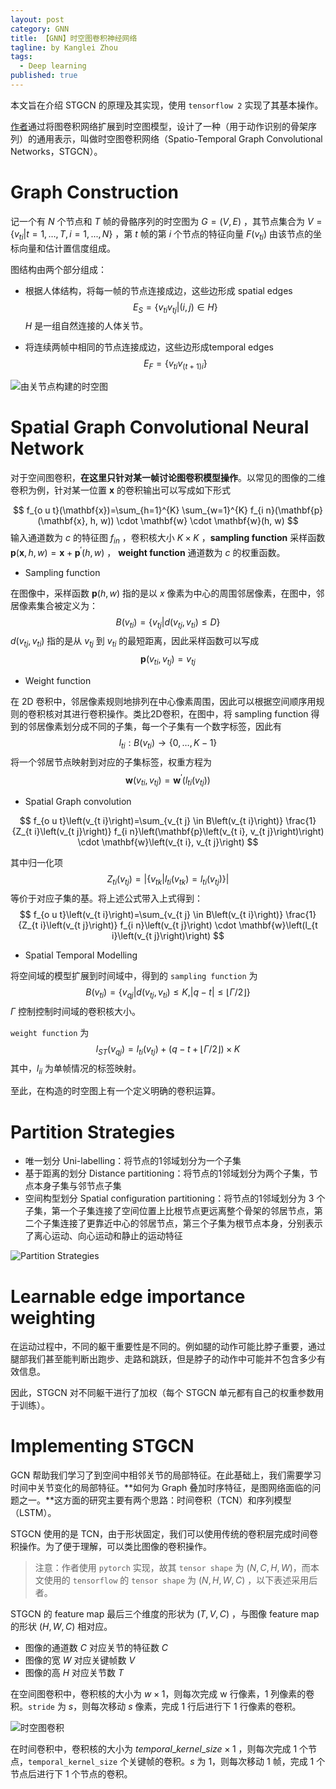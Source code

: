 ```yaml
---
layout: post
category: GNN
title: 【GNN】时空图卷积神经网络
tagline: by Kanglei Zhou
tags: 
  - Deep learning
published: true
---
```




本文旨在介绍 STGCN 的原理及其实现，使用 `tensorflow 2` 实现了其基本操作。

[作者](https://arxiv.org/pdf/1801.07455.pdf "Spatial Temporal Graph Convolutional Networks for Skeleton-Based Action Recognition")通过将图卷积网络扩展到时空图模型，设计了一种（用于动作识别的骨架序列）的通用表示，叫做时空图卷积网络（Spatio-Temporal Graph Convolutional Networks，STGCN）。

# Graph Construction

记一个有  $N$  个节点和  $T$  帧的骨骼序列的时空图为  $G=(V,E)$  ，其节点集合为 $V=\left\{v_{t i} | t=1, \ldots, T, i=1,...,N\right\}$  ，第  $t$  帧的第 $i$  个节点的特征向量  $F\left(v_{t i}\right)$  由该节点的坐标向量和估计置信度组成。

图结构由两个部分组成：

  * 根据人体结构，将每一帧的节点连接成边，这些边形成 spatial edges  
    $$
    E_{S}=\left\{v_{t i} v_{t j} |(i, j) \in H\right\}
    $$
    $H$ 是一组自然连接的人体关节。

  * 将连续两帧中相同的节点连接成边，这些边形成temporal edges  
    $$
    E_{F}=\left\{v_{t i} v_{(t+1) i}\right\}
    $$

![由关节点构建的时空图](https://img2018.cnblogs.com/blog/1377675/201907/1377675-20190729112009605-835566883.png)

# Spatial Graph Convolutional Neural Network

对于空间图卷积，**在这里只针对某一帧讨论图卷积模型操作**。以常见的图像的二维卷积为例，针对某一位置  $\mathbf{x}$  的卷积输出可以写成如下形式

$$
f_{o u t}(\mathbf{x})=\sum_{h=1}^{K} \sum_{w=1}^{K} f_{i
n}(\mathbf{p}(\mathbf{x}, h, w)) \cdot \mathbf{w} \cdot \mathbf{w}(h, w)
$$
输入通道数为  $c$  的特征图  $f_{in}$  ，卷积核大小  $K\times K$ ，**sampling
function** 采样函数  $\mathbf{p}(\mathbf{x}, h, w)=\mathbf{x}+\mathbf{p}^{\prime}(h, w)$  ， **weight function** 通道数为 $c$  的权重函数。

- Sampling function

在图像中，采样函数  $\mathbf{p}(h,w)$  指的是以  $x$  像素为中心的周围邻居像素，在图中，邻居像素集合被定义为：
$$
B\left(v_{t i}\right)=\left\{v_{t j} | d\left(v_{t j}, v_{t i}\right) \leq
D\right\}
$$
 $d(v_{tj},v_{ti})$  指的是从  $v_{tj}$  到  $v_{ti}$ 的最短距离，因此采样函数可以写成    
$$
\mathbf{p}\left(v_{t i}, v_{t j}\right)=v_{t j}
$$

- Weight function

在 2D 卷积中，邻居像素规则地排列在中心像素周围，因此可以根据空间顺序用规则的卷积核对其进行卷积操作。类比2D卷积，在图中，将 sampling function 得到的邻居像素划分成不同的子集，每一个子集有一个数字标签，因此有  
$$
l_{t i} : B\left(v_{t i}\right)
\rightarrow\{0, \ldots, K-1\}
$$
将一个邻居节点映射到对应的子集标签，权重方程为 
$$
\mathbf{w}\left(v_{t i}, v_{t j}\right)=\mathbf{w}^{\prime}\left(l_{t i}\left(v_{t j}\right)\right)
$$

- Spatial Graph convolution

$$
f_{o u t}\left(v_{t i}\right)=\sum_{v_{t j} \in B\left(v_{t i}\right)} \frac{1}{Z_{t i}\left(v_{t j}\right)} f_{i n}\left(\mathbf{p}\left(v_{t i}, v_{t j}\right)\right) \cdot \mathbf{w}\left(v_{t i}, v_{t j}\right)
$$

其中归一化项 
$$
Z_{t i}\left(v_{t j}\right)=\left|\left\{v_{t k} | l_{t i}\left(v_{t k}\right)=l_{t i}\left(v_{t j}\right)\right\}\right|
$$
等价于对应子集的基。将上述公式带入上式得到：
$$
f_{o u t}\left(v_{t i}\right)=\sum_{v_{t j} \in B\left(v_{t i}\right)} \frac{1}{Z_{t i}\left(v_{t j}\right)} f_{i n}\left(v_{t j}\right) \cdot \mathbf{w}\left(l_{t i}\left(v_{t j}\right)\right)
$$

- Spatial Temporal Modelling

将空间域的模型扩展到时间域中，得到的 `sampling function` 为
$$
B\left(v_{t i}\right)=\left\{v_{q j}\left|d\left(v_{t j}, v_{t i}\right) \leq K,\right| q-t | \leq\lfloor\Gamma / 2\rfloor\right\}
$$
$\Gamma$ 控制控制时间域的卷积核大小。

`weight function` 为
$$
l_{S T}\left(v_{q j}\right)=l_{t i}\left(v_{t j}\right)+(q-t+\lfloor\Gamma / 2\rfloor) \times K
$$
其中，$l_{ii}$ 为单帧情况的标签映射。

至此，在构造的时空图上有一个定义明确的卷积运算。

# Partition Strategies

- 唯一划分 Uni-labelling：将节点的1邻域划分为一个子集
- 基于距离的划分 Distance partitioning：将节点的1邻域划分为两个子集，节点本身子集与邻节点子集
- 空间构型划分 Spatial configuration partitioning：将节点的1邻域划分为 3 个子集，第一个子集连接了空间位置上比根节点更远离整个骨架的邻居节点，第二个子集连接了更靠近中心的邻居节点，第三个子集为根节点本身，分别表示了离心运动、向心运动和静止的运动特征

![Partition Strategies](https://img2018.cnblogs.com/blog/1377675/201907/1377675-20190729112035814-1394504167.png)

# Learnable edge importance weighting

在运动过程中，不同的躯干重要性是不同的。例如腿的动作可能比脖子重要，通过腿部我们甚至能判断出跑步、走路和跳跃，但是脖子的动作中可能并不包含多少有效信息。

因此，STGCN 对不同躯干进行了加权（每个 STGCN 单元都有自己的权重参数用于训练）。

# Implementing STGCN

GCN 帮助我们学习了到空间中相邻关节的局部特征。在此基础上，我们需要学习时间中关节变化的局部特征。**如何为 Graph 叠加时序特征，是图网络面临的问题之一。**这方面的研究主要有两个思路：时间卷积（TCN）和序列模型（LSTM）。

STGCN 使用的是 TCN，由于形状固定，我们可以使用传统的卷积层完成时间卷积操作。为了便于理解，可以类比图像的卷积操作。

> 注意：作者使用 `pytorch` 实现，故其 `tensor shape` 为 $(N, C, H, W)$，而本文使用的 `tensorflow` 的  `tensor shape` 为 $(N,H,W,C)$ ，以下表述采用后者。

STGCN 的 feature map 最后三个维度的形状为  $(T, V, C)$  ，与图像 feature map 的形状  $(H, W, C)$ 相对应。

  * 图像的通道数  $C$  对应关节的特征数  $C$  
  * 图像的宽  $W$  对应关键帧数  $V$  
  * 图像的高  $H$  对应关节数  $T$  

在空间图卷积中，卷积核的大小为 $w \times 1$，则每次完成 w 行像素，1 列像素的卷积。`stride` 为 $s$，则每次移动 $s$ 像素，完成 1 行后进行下 1 行像素的卷积。

![时空图卷积](https://img2018.cnblogs.com/blog/1377675/201907/1377675-20190730175853837-1435873414.jpg)

在时间卷积中，卷积核的大小为  $temporal\_kernel\_size \times 1$ ，则每次完成 1 个节点，`temporal_kernel_size` 个关键帧的卷积。$s$ 为 1，则每次移动 1 帧，完成 1 个节点后进行下 1 个节点的卷积。
